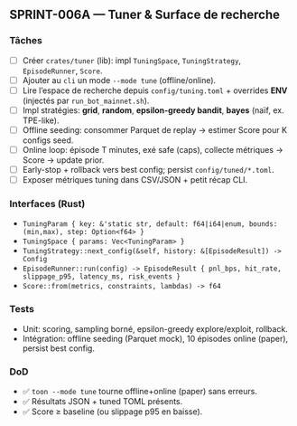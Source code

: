 ## SPRINT-006A — Tuner & Surface de recherche

### Tâches
- [ ] Créer `crates/tuner` (lib): impl `TuningSpace`, `TuningStrategy`, `EpisodeRunner`, `Score`.
- [ ] Ajouter au `cli` un mode `--mode tune` (offline/online).
- [ ] Lire l’espace de recherche depuis `config/tuning.toml` + overrides **ENV** (injectés par `run_bot_mainnet.sh`).
- [ ] Impl stratégies: **grid**, **random**, **epsilon-greedy bandit**, **bayes** (naïf, ex. TPE-like).
- [ ] Offline seeding: consommer Parquet de replay → estimer Score pour K configs seed.
- [ ] Online loop: épisode T minutes, exé safe (caps), collecte métriques → Score → update prior.
- [ ] Early-stop + rollback vers best config; persist `config/tuned/*.toml`.
- [ ] Exposer métriques tuning dans CSV/JSON + petit récap CLI.

### Interfaces (Rust)
- `TuningParam { key: &'static str, default: f64|i64|enum, bounds: (min,max), step: Option<f64> }`
- `TuningSpace { params: Vec<TuningParam> }`
- `TuningStrategy::next_config(&self, history: &[EpisodeResult]) -> Config`
- `EpisodeRunner::run(config) -> EpisodeResult { pnl_bps, hit_rate, slippage_p95, latency_ms, risk_events }`
- `Score::from(metrics, constraints, lambdas) -> f64`

### Tests
- Unit: scoring, sampling borné, epsilon-greedy explore/exploit, rollback.
- Intégration: offline seeding (Parquet mock), 10 épisodes online (paper), persist best config.

### DoD
- ✅ `toon --mode tune` tourne offline+online (paper) sans erreurs.
- ✅ Résultats JSON + tuned TOML présents.
- ✅ Score ≥ baseline (ou slippage p95 en baisse).
